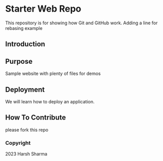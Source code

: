 # Starter Web Repo

This repository is for showing how Git and GitHub work.
Adding a line for rebasing example

## Introduction

## Purpose

Sample website with plenty of files for demos

## Deployment

We will learn how to deploy an application.

## How To Contribute

please fork this repo

### Copyright

2023 Harsh Sharma